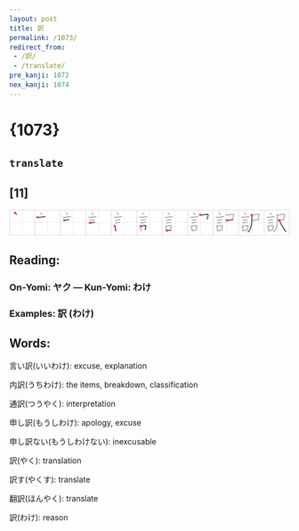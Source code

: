 ```yaml
---
layout: post
title: 訳
permalink: /1073/
redirect_from:
 - /訳/
 - /translate/
pre_kanji: 1072
nex_kanji: 1074
---
```


# {1073}

## `translate`

## [11]

<div class="stroke"><img src="../images/E8A8B3.png" /></div>

## Reading:

### On-Yomi: ヤク &mdash; Kun-Yomi: わけ

### Examples: 訳 (わけ)

## Words:

言い訳(いいわけ): excuse, explanation

内訳(うちわけ): the items, breakdown, classification

通訳(つうやく): interpretation

申し訳(もうしわけ): apology, excuse

申し訳ない(もうしわけない): inexcusable

訳(やく): translation

訳す(やくす): translate

翻訳(ほんやく): translate

訳(わけ): reason
